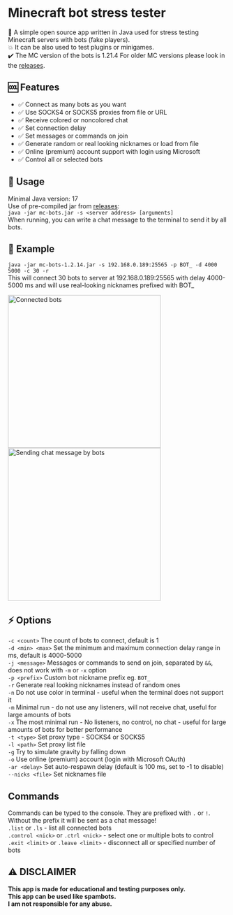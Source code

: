 # Minecraft bot stress tester
🤖 A simple open source app written in Java used for stress testing Minecraft servers with bots (fake players).  
💥 It can be also used to test plugins or minigames.  
✔️ The MC version of the bots is 1.21.4
For older MC versions please look in the [releases](https://github.com/crpmax/mc-bots/releases " releases").

## 🆒 Features
- ✅ Connect as many bots as you want
- ✅ Use SOCKS4 or SOCKS5 proxies from file or URL
- ✅ Receive colored or noncolored chat
- ✅ Set connection delay
- ✅ Set messages or commands on join
- ✅ Generate random or real looking nicknames or load from file
- ✅ Online (premium) account support with login using Microsoft
- ✅ Control all or selected bots

## 📖 Usage
Minimal Java version: 17  
Use of pre-compiled jar from [releases](https://github.com/crpmax/mc-bots/releases " releases"):  
`java -jar mc-bots.jar -s <server address> [arguments]`  
When running, you can write a chat message to the terminal to send it by all bots.

## 🧪 Example
`java -jar mc-bots-1.2.14.jar -s 192.168.0.189:25565 -p BOT_ -d 4000 5000 -c 30 -r`  
This will connect 30 bots to server at 192.168.0.189:25565 with delay 4000-5000 ms and will use real-looking nicknames prefixed with BOT_

<img src="https://imgur.com/XWcckas.png" title="Connected bots" width="350px"/>
<img src="https://imgur.com/CvJq1Io.gif" title="Sending chat message by bots" width="350px"/>


## ⚡ Options
`-c <count>` The count of bots to connect, default is 1  
`-d <min> <max>` Set the minimum and maximum connection delay range in ms, default is 4000-5000  
`-j <message>` Messages or commands to send on join, separated by `&&`, does not work with `-m` or `-x` option  
`-p <prefix>` Custom bot nickname prefix eg. `BOT_`  
`-r` Generate real looking nicknames instead of random ones  
`-n` Do not use color in terminal - useful when the terminal does not support it  
`-m` Minimal run - do not use any listeners, will not receive chat, useful for large amounts of bots  
`-x` The most minimal run - No listeners, no control, no chat - useful for large amounts of bots for better performance  
`-t <type>` Set proxy type - SOCKS4 or SOCKS5  
`-l <path>` Set proxy list file  
`-g` Try to simulate gravity by falling down  
`-o` Use online (premium) account (login with Microsoft OAuth)  
`-ar <delay>` Set auto-respawn delay (default is 100 ms, set to -1 to disable)  
`--nicks <file>` Set nicknames file  


## Commands
Commands can be typed to the console. They are prefixed with `.` or `!`.
Without the prefix it will be sent as a chat message!  
`.list` or `.ls` - list all connected bots  
`.control <nick>` or `.ctrl <nick>` - select one or multiple bots to control  
`.exit <limit>` or `.leave <limit>` - disconnect all or specified number of bots   

## ⚠ DISCLAIMER
**This app is made for educational and testing purposes only.  
This app can be used like spambots.  
I am not responsible for any abuse.**
